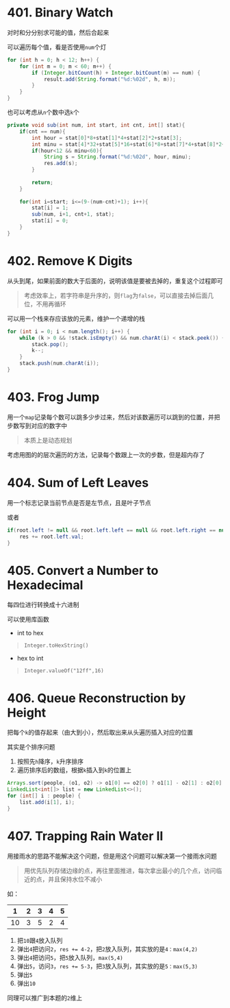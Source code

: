 # 401. Binary Watch
对时和分分别求可能的值，然后合起来

可以遍历每个值，看是否使用`num`个灯
``` java
for (int h = 0; h < 12; h++) {
    for (int m = 0; m < 60; m++) {
        if (Integer.bitCount(h) + Integer.bitCount(m) == num) {
            result.add(String.format("%d:%02d", h, m));
        }
    }
}
```
也可以考虑从`n`个数中选`k`个
``` java
private void sub(int num, int start, int cnt, int[] stat){
    if(cnt == num){
        int hour = stat[0]*8+stat[1]*4+stat[2]*2+stat[3];
        int minu = stat[4]*32+stat[5]*16+stat[6]*8+stat[7]*4+stat[8]*2+stat[9];
        if(hour<12 && minu<60){
            String s = String.format("%d:%02d", hour, minu);
            res.add(s);
        }
        
        return;
    }
    
    for(int i=start; i<=(9-(num-cnt)+1); i++){
        stat[i] = 1;
        sub(num, i+1, cnt+1, stat);
        stat[i] = 0;
    }
}
```
# 402. Remove K Digits
从头到尾，如果前面的数大于后面的，说明该值是要被去掉的，重复这个过程即可
> 考虑效率上，若字符串是升序的，则`flag`为`false`，可以直接去掉后面几位，不用再循环

可以用一个栈来存应该放的元素，维护一个递增的栈
``` java
for (int i = 0; i < num.length(); i++) {
    while (k > 0 && !stack.isEmpty() && num.charAt(i) < stack.peek()) {
        stack.pop();
        k--;
    }
    stack.push(num.charAt(i));
}
```
# 403. Frog Jump
用一个`map`记录每个数可以跳多少步过来，然后对该数遍历可以跳到的位置，并把步数写到对应的数字中
> 本质上是动态规划

考虑用图的的层次遍历的方法，记录每个数跟上一次的步数，但是超内存了
# 404. Sum of Left Leaves
用一个标志记录当前节点是否是左节点，且是叶子节点

或者
``` java
if(root.left != null && root.left.left == null && root.left.right == null){
    res += root.left.val;
}
```
# 405. Convert a Number to Hexadecimal
每四位进行转换成十六进制

可以使用库函数
* int to hex 
>`Integer.toHexString()`
* hex to int 
>`Integer.valueOf("12ff",16)`
# 406. Queue Reconstruction by Height
把每个`k`的值存起来（由大到小），然后取出来从头遍历插入对应的位置

其实是个排序问题
1. 按照先`h`降序，`k`升序排序
2. 遍历排序后的数组，根据`k`插入到`k`的位置上
``` java
Arrays.sort(people, (o1, o2) -> o1[0] == o2[0] ? o1[1] - o2[1] : o2[0] - o1[0]);
LinkedList<int[]> list = new LinkedList<>();
for (int[] i : people) {
    list.add(i[1], i);
}
```
# 407. Trapping Rain Water II
用接雨水的思路不能解决这个问题，但是用这个问题可以解决第一个接雨水问题
> 用优先队列存储边缘的点，再往里面推进，每次拿出最小的几个点，访问临近的点，并且保持水位不减小

如：

|1|2|3|4|5|
|:-:|:-:|:-:|:-:|:-:|
|10|3|5|2|4|

1. 把`10`跟`4`放入队列
2. 弹出`4`把访问`2`，`res += 4-2`，把`2`放入队列，其实放的是`4：max(4,2)`
3. 弹出`4`把访问`5`，把`5`放入队列，`max(5,4)`
4. 弹出`5`，访问`3`，`res += 5-3`，把`3`放入队列，其实放的是`5：max(5,3)`
5. 弹出`5`
6. 弹出`10`

同理可以推广到本题的`2`维上